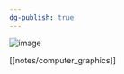 ```yaml
---
dg-publish: true
---
```


![image](https://cdn.jsdelivr.net/gh/aaronmack/image-hosting@master/e/image.3dohebvhfy00.webp)

[[notes/computer_graphics]]